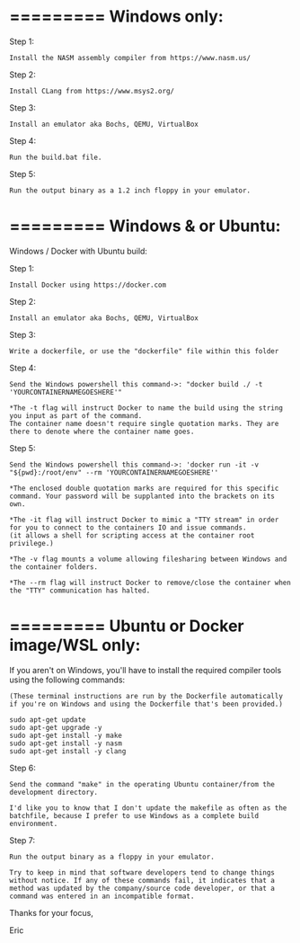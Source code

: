 =========
Windows only:
=========

Step 1:

    Install the NASM assembly compiler from https://www.nasm.us/

Step 2:

    Install CLang from https://www.msys2.org/

Step 3:

    Install an emulator aka Bochs, QEMU, VirtualBox

Step 4:

    Run the build.bat file.

Step 5:

    Run the output binary as a 1.2 inch floppy in your emulator.

=========
Windows & or Ubuntu:
=========

Windows / Docker with Ubuntu build:

Step 1:

    Install Docker using https://docker.com

Step 2:

    Install an emulator aka Bochs, QEMU, VirtualBox

Step 3:

    Write a dockerfile, or use the "dockerfile" file within this folder

Step 4:

    Send the Windows powershell this command->: "docker build ./ -t 'YOURCONTAINERNAMEGOESHERE'"

    *The -t flag will instruct Docker to name the build using the string you input as part of the command.
    The container name doesn't require single quotation marks. They are there to denote where the container name goes.

Step 5:

    Send the Windows powershell this command->: 'docker run -it -v "${pwd}:/root/env" --rm 'YOURCONTAINERNAMEGOESHERE''

    *The enclosed double quotation marks are required for this specific command. Your password will be supplanted into the brackets on its own.

    *The -it flag will instruct Docker to mimic a "TTY stream" in order for you to connect to the containers IO and issue commands.
    (it allows a shell for scripting access at the container root privilege.)

    *The -v flag mounts a volume allowing filesharing between Windows and the container folders.

    *The --rm flag will instruct Docker to remove/close the container when the "TTY" communication has halted.

=========
Ubuntu or Docker image/WSL only:
=========

If you aren't on Windows, you'll have to install the required compiler tools using the following commands:

    (These terminal instructions are run by the Dockerfile automatically if you're on Windows and using the Dockerfile that's been provided.)

    sudo apt-get update
    sudo apt-get upgrade -y
    sudo apt-get install -y make
    sudo apt-get install -y nasm
    sudo apt-get install -y clang

Step 6:

    Send the command "make" in the operating Ubuntu container/from the development directory.

    I'd like you to know that I don't update the makefile as often as the batchfile, because I prefer to use Windows as a complete build environment.

Step 7:

    Run the output binary as a floppy in your emulator.

    Try to keep in mind that software developers tend to change things without notice. If any of these commands fail, it indicates that a method was updated by the company/source code developer, or that a command was entered in an incompatible format.

Thanks for your focus,

Eric
